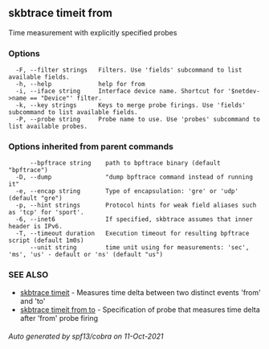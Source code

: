 ## skbtrace timeit from

Time measurement with explicitly specified probes

### Options

```
  -F, --filter strings   Filters. Use 'fields' subcommand to list available fields.
  -h, --help             help for from
  -i, --iface string     Interface device name. Shortcut for '$netdev->name == "Device"' filter.
  -k, --key strings      Keys to merge probe firings. Use 'fields' subcommand to list available fields.
  -P, --probe string     Probe name to use. Use 'probes' subcommand to list available probes.
```

### Options inherited from parent commands

```
      --bpftrace string    path to bpftrace binary (default "bpftrace")
  -D, --dump               "dump bpftrace command instead of running it"
  -e, --encap string       Type of encapsulation: 'gre' or 'udp' (default "gre")
  -p, --hint strings       Protocol hints for weak field aliases such as 'tcp' for 'sport'.
  -6, --inet6              If specified, skbtrace assumes that inner header is IPv6.
  -T, --timeout duration   Execution timeout for resulting bpftrace script (default 1m0s)
      --unit string        time unit using for measurements: 'sec', 'ms', 'us' - default or 'ns' (default "us")
```

### SEE ALSO

* [skbtrace timeit](skbtrace_timeit.md)	 - Measures time delta between two distinct events 'from' and 'to'
* [skbtrace timeit from to](skbtrace_timeit_from_to.md)	 - Specification of probe that measures time delta after 'from' probe firing

###### Auto generated by spf13/cobra on 11-Oct-2021
